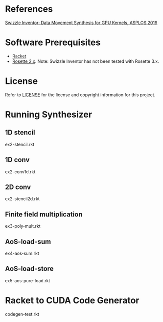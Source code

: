 # References
[Swizzle Inventor: Data Movement Synthesis for GPU Kernels, ASPLOS 2019](https://mangpo.net/papers/swizzle-inventor-asplos19.pdf)

# Software Prerequisites
* [Racket](https://racket-lang.org/download/)
* [Rosette 2.x](https://github.com/emina/rosette/releases/tag/2.2). Note: Swizzle Inventor has not been tested with Rosette 3.x.

# License
Refer to [LICENSE](LICENSE) for the license and copyright information for this project.


# Running Synthesizer

1D stencil
----------
ex2-stencil.rkt

1D conv
-------
ex2-conv1d.rkt

2D conv
-------
ex2-stencil2d.rkt

Finite field multiplication
---------------------------
ex3-poly-mult.rkt

AoS-load-sum
------------
ex4-aos-sum.rkt

AoS-load-store
--------------
ex5-aos-pure-load.rkt

# Racket to CUDA Code Generator
codegen-test.rkt
